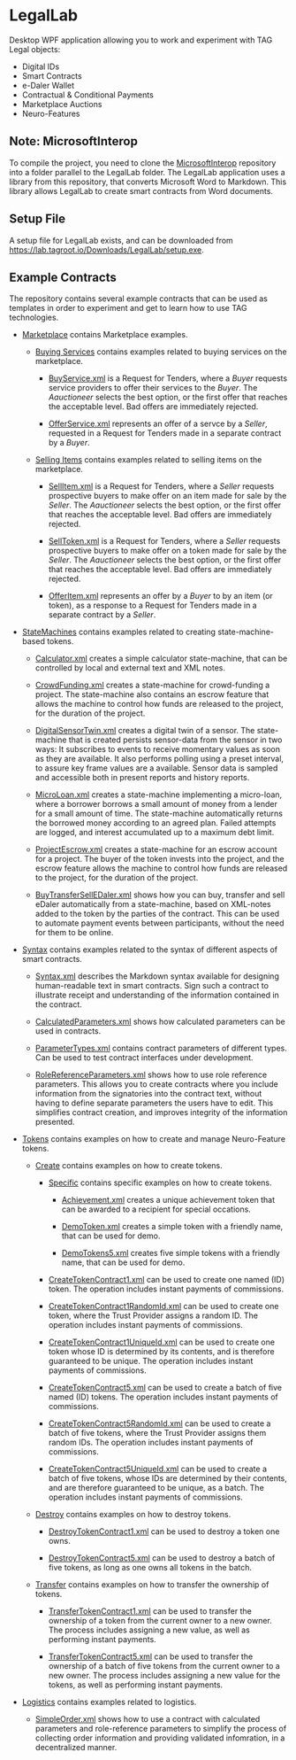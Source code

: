 LegalLab
==============

Desktop WPF application allowing you to work and experiment with TAG Legal objects: 

* Digital IDs
* Smart Contracts
* e-Daler Wallet
* Contractual & Conditional Payments
* Marketplace Auctions
* Neuro-Features

Note: MicrosoftInterop
-------------------------

To compile the project, you need to clone the [MicrosoftInterop](https://github.com/Trust-Anchor-Group/MicrosoftInterop) repository
into a folder parallel to the LegalLab folder. The LegalLab application uses a library from this repository, that converts
Microsoft Word to Markdown. This library allows LegalLab to create smart contracts from Word documents.

Setup File
-------------

A setup file for LegalLab exists, and can be downloaded from <https://lab.tagroot.io/Downloads/LegalLab/setup.exe>.

Example Contracts
----------------------

The repository contains several example contracts that can be used as templates in order to experiment and get to learn how to use 
TAG technologies.

* [Marketplace](ExampleContracts/Marketplace) contains Marketplace examples.

	* [Buying Services](ExampleContracts/Marketplace/Buying) contains examples related to buying services on the marketplace.

		* [BuyService.xml](ExampleContracts/Marketplace/Buying/BuyService.xml) is a Request for Tenders, where a *Buyer* requests 
		service providers to offer their services to the *Buyer*. The *Aauctioneer* selects the best option, or the first offer that reaches 
		the acceptable level. Bad offers are immediately rejected.

		* [OfferService.xml](ExampleContracts/Marketplace/Buying/OfferService.xml) represents an offer of a servce by a *Seller*, 
		requested in a Request for Tenders made in a separate contract by a *Buyer*.

	* [Selling Items](ExampleContracts/Marketplace/Selling) contains examples related to selling items on the marketplace.

		* [SellItem.xml](ExampleContracts/Marketplace/Selling/SellItem.xml) is a Request for Tenders, where a *Seller* requests 
		prospective buyers to make offer on an item made for sale by the *Seller*. The *Aauctioneer* selects the best option, or the first 
		offer that reaches the acceptable level. Bad offers are immediately rejected.

		* [SellToken.xml](ExampleContracts/Marketplace/Selling/SellToken.xml) is a Request for Tenders, where a *Seller* requests 
		prospective buyers to make offer on a token made for sale by the *Seller*. The *Aauctioneer* selects the best option, or the first 
		offer that reaches the acceptable level. Bad offers are immediately rejected.

		* [OfferItem.xml](ExampleContracts/Marketplace/Selling/OfferItem.xml) represents an offer by a *Buyer* to by an item
		(or token), as a response to a Request for Tenders made in a separate contract by a *Seller*.

* [StateMachines](ExampleContracts/StateMachines) contains examples related to creating state-machine-based tokens.

	* [Calculator.xml](ExampleContracts/StateMachines/Calculator.xml) creates a simple calculator state-machine, that can be controlled
	by local and external text and XML notes.

	* [CrowdFunding.xml](ExampleContracts/StateMachines/CrowdFunding.xml) creates a state-machine for crowd-funding a project. The
	state-machine also contains an escrow feature that allows the machine to control how funds are released to the project, for the
	duration of the project.
	
	* [DigitalSensorTwin.xml](ExampleContracts/StateMachines/DigitalSensorTwin.xml) creates a digital twin of a sensor. The
	state-machine that is created persists sensor-data from the sensor in two ways: It subscribes to events to receive
	momentary values as soon as they are available. It also performs polling using a preset interval, to assure key frame values
	are a available. Sensor data is sampled and accessible both in present reports and history reports.

	* [MicroLoan.xml](ExampleContracts/StateMachines/MicroLoan.xml) creates a state-machine implementing a micro-loan, where a borrower
	borrows a small amount of money from a lender for a small amount of time. The state-machine automatically returns the borrowed money
	according to an agreed plan. Failed attempts are logged, and interest accumulated up to a maximum debt limit.

	* [ProjectEscrow.xml](ExampleContracts/StateMachines/ProjectEscrow.xml) creates a state-machine for an escrow account for a project.
	The buyer of the token invests into the project, and the escrow feature allows the machine to control how funds are released to the 
	project, for the duration of the project.

	* [BuyTransferSellEDaler.xml](ExampleContracts/StateMachines/BuyTransferSellEDaler.xml) shows how you can buy, transfer and
	sell eDaler automatically from a state-machine, based on XML-notes added to the token by the parties of the contract. This
	can be used to automate payment events between participants, without the need for them to be online.

* [Syntax](ExampleContracts/Syntax) contains examples related to the syntax of different aspects of smart contracts.

	* [Syntax.xml](ExampleContracts/Syntax/Markdown.xml) describes the Markdown syntax available for designing human-readable text in
	smart contracts. Sign such a contract to illustrate receipt and understanding of the information contained in the contract.

	* [CalculatedParameters.xml](ExampleContracts/Syntax/CalculatedParameters.xml) shows how calculated parameters can be used in contracts.

	* [ParameterTypes.xml](ExampleContracts/Syntax/ParameterTypes.xml) contains contract parameters of different types. Can be used to
	test contract interfaces under development.

	* [RoleReferenceParameters.xml](ExampleContracts/Syntax/RoleReferenceParameters.xml) shows how to use role reference parameters.
	This allows you to create contracts where you include information from the signatories into the contract text, without having
	to define separate parameters the users have to edit. This simplifies contract creation, and improves integrity of the information
	presented.

* [Tokens](ExampleContracts/Tokens) contains examples on how to create and manage Neuro-Feature tokens.

	* [Create](ExampleContracts/Tokens/Create) contains examples on how to create tokens.

		* [Specific](ExampleContracts/Tokens/Create/Specific) contains specific examples on how to create tokens.

			* [Achievement.xml](ExampleContracts/Tokens/Create/Specific/Achievement.xml) creates a unique achievement token
			that can be awarded to a recipient for special occations.

			* [DemoToken.xml](ExampleContracts/Tokens/Create/Specific/DemoToken.xml) creates a simple token with a friendly name, that can
			be used for demo.

			* [DemoTokens5.xml](ExampleContracts/Tokens/Create/Specific/DemoTokens5.xml) creates five simple tokens with a friendly 
			name, that can be used for demo.

		* [CreateTokenContract1.xml](ExampleContracts/Tokens/Create/CreateTokenContract1.xml) can be used to create one named (ID) token.
		The operation includes instant payments of commissions.

		* [CreateTokenContract1RandomId.xml](ExampleContracts/Tokens/Create/CreateTokenContract1RandomId.xml) can be used to create one token,
		where the Trust Provider assigns a random ID. The operation includes instant payments of commissions.
		
		* [CreateTokenContract1UniqueId.xml](ExampleContracts/Tokens/Create/CreateTokenContract1UniqueId.xml) can be used to create one token whose
		ID is determined by its contents, and is therefore guaranteed to be unique. The operation includes instant payments of commissions.
		
		* [CreateTokenContract5.xml](ExampleContracts/Tokens/Create/CreateTokenContract5.xml) can be used to create a batch of five named (ID) 
		tokens. The operation includes instant payments of commissions.

		* [CreateTokenContract5RandomId.xml](ExampleContracts/Tokens/Create/CreateTokenContract5RandomId.xml) can be used to create a batch
		of five tokens, where the Trust Provider assigns them random IDs. The operation includes instant payments of commissions.
		
		* [CreateTokenContract5UniqueId.xml](ExampleContracts/Tokens/Create/CreateTokenContract5UniqueId.xml) can be used to create a batch
		of five tokens, whose IDs are determined by their contents, and are therefore guaranteed to be unique, as a batch. The operation 
		includes instant payments of commissions.

	* [Destroy](ExampleContracts/Tokens/Destroy) contains examples on how to destroy tokens.
	
		* [DestroyTokenContract1.xml](ExampleContracts/Tokens/Destroy/DestroyTokenContract1.xml) can be used to destroy a token one owns.
	
		* [DestroyTokenContract5.xml](ExampleContracts/Tokens/Destroy/DestroyTokenContract5.xml) can be used to destroy a batch of five tokens,
		as long as one owns all tokens in the batch.

	* [Transfer](ExampleContracts/Tokens/Transfer) contains examples on how to transfer the ownership of tokens.
	
		* [TransferTokenContract1.xml](ExampleContracts/Tokens/Transfer/TransferTokenContract1.xml) can be used to transfer the ownership of a
		token from the current owner to a new owner. The process includes assigning a new value, as well as performing instant payments.
	
		* [TransferTokenContract5.xml](ExampleContracts/Tokens/Transfer/TransferTokenContract5.xml) can be used to transfer the ownership of a
		batch of five tokens from the current owner to a new owner. The process includes assigning a new value for the tokens, as well as 
		performing instant payments.

* [Logistics](ExampleContracts/Logistics) contains examples related to logistics.

	* [SimpleOrder.xml](ExampleContracts/SimpleOrder.xml) shows how to use a contract with calculated parameters and role-reference parameters
	to simplify the process of collecting order information and providing validated infomration, in a decentralized manner.
